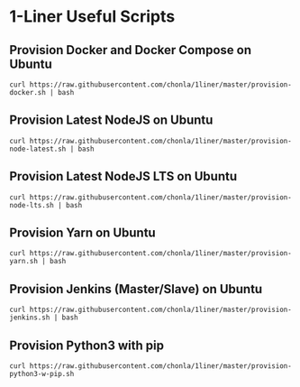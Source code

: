 # 1-Liner Useful Scripts

## Provision Docker and Docker Compose on Ubuntu

```
curl https://raw.githubusercontent.com/chonla/1liner/master/provision-docker.sh | bash
```

## Provision Latest NodeJS on Ubuntu

```
curl https://raw.githubusercontent.com/chonla/1liner/master/provision-node-latest.sh | bash
```

## Provision Latest NodeJS LTS on Ubuntu

```
curl https://raw.githubusercontent.com/chonla/1liner/master/provision-node-lts.sh | bash
```

## Provision Yarn on Ubuntu

```
curl https://raw.githubusercontent.com/chonla/1liner/master/provision-yarn.sh | bash
```

## Provision Jenkins (Master/Slave) on Ubuntu

```
curl https://raw.githubusercontent.com/chonla/1liner/master/provision-jenkins.sh | bash

```
## Provision Python3 with pip

```
curl https://raw.githubusercontent.com/chonla/1liner/master/provision-python3-w-pip.sh
```
